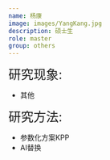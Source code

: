 ```yaml
---
name: 杨康
image: images/YangKang.jpg
description: 硕士生
role: master
group: others
---
```


<span style="font-size: 25px;">研究现象:
* 其他

<span style="font-size: 25px;">研究方法: 
* 参数化方案KPP
* AI替换